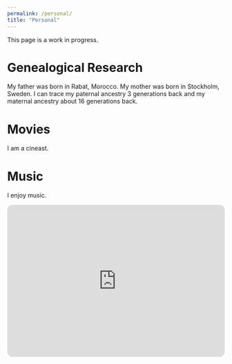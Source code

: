 ```yaml
---
permalink: /personal/
title: "Personal"
---
```


This page is a work in progress.

# Genealogical Research

My father was born in Rabat, Morocco. My mother was born in Stockholm, Sweden. I can trace my paternal ancestry 3 generations back and my maternal ancestry about 16 generations back. 

# Movies

I am a cineast.

# Music

I enjoy music.

<iframe style="border-radius:12px" src="https://open.spotify.com/embed/playlist/7LKbkhHhGTH73LthRwmiV2?utm_source=generator" width="100%" height="352" frameBorder="0" allowfullscreen="" allow="autoplay; clipboard-write; encrypted-media; fullscreen; picture-in-picture" loading="lazy"></iframe>
